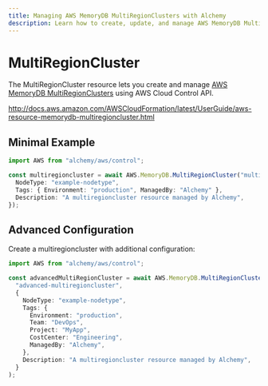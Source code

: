 ```yaml
---
title: Managing AWS MemoryDB MultiRegionClusters with Alchemy
description: Learn how to create, update, and manage AWS MemoryDB MultiRegionClusters using Alchemy Cloud Control.
---
```


# MultiRegionCluster

The MultiRegionCluster resource lets you create and manage [AWS MemoryDB MultiRegionClusters](https://docs.aws.amazon.com/memorydb/latest/userguide/) using AWS Cloud Control API.

http://docs.aws.amazon.com/AWSCloudFormation/latest/UserGuide/aws-resource-memorydb-multiregioncluster.html

## Minimal Example

```ts
import AWS from "alchemy/aws/control";

const multiregioncluster = await AWS.MemoryDB.MultiRegionCluster("multiregioncluster-example", {
  NodeType: "example-nodetype",
  Tags: { Environment: "production", ManagedBy: "Alchemy" },
  Description: "A multiregioncluster resource managed by Alchemy",
});
```

## Advanced Configuration

Create a multiregioncluster with additional configuration:

```ts
import AWS from "alchemy/aws/control";

const advancedMultiRegionCluster = await AWS.MemoryDB.MultiRegionCluster(
  "advanced-multiregioncluster",
  {
    NodeType: "example-nodetype",
    Tags: {
      Environment: "production",
      Team: "DevOps",
      Project: "MyApp",
      CostCenter: "Engineering",
      ManagedBy: "Alchemy",
    },
    Description: "A multiregioncluster resource managed by Alchemy",
  }
);
```

